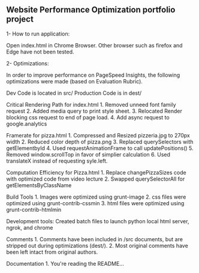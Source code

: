 ## Website Performance Optimization portfolio project

1- How to run application:

Open index.html in Chrome Browser.  Other browser such as firefox and Edge have not been tested.

2- Optimizations:

In order to improve performance on PageSpeed Insights, the following optimizations were made (based on Evaluation Rubric).

Dev Code is located in src/
Production Code is in dest/

Critical Rendering Path for index.html
    1. Removed unneed font family request
    2. Added media query to print style sheet.
    3. Relocated Render blocking css request to end of page load.
    4. Add async request to google.analytics
    
    
Framerate for pizza.html
    1. Compressed and Resized pizzeria.jpg to 270px width 
    2. Reduced color depth of pizza.png
    3. Replaced querySelectors with getElementbyId
    4. Used requestAnimationFrame to call updatePositions()
    5. Removed window.scrollTop in favor of simplier calculation
    6. Used translateX instead of requesting syle.left.
    
Computation Efficiency for Pizza.html
    1. Replace changePizzaSizes code with optimized code from video lecture
    2. Swapped querySelectorAll for getElementsByClassName

Build Tools
    1. Images were optimized using grunt-image
    2. css files were optimized using grunt-contrib-cssmin
    3. html files were optimized using grunt-contrib-htmlmin
    
   Development tools:
   Created batch files to launch python local html server, ngrok, and chrome

Comments
    1. Comments have been included in /src documents, but are stripped out during optimizations (dest/).
    2. Most original comments have been left intact from original authors.

Documentation
    1. You're reading the README...
